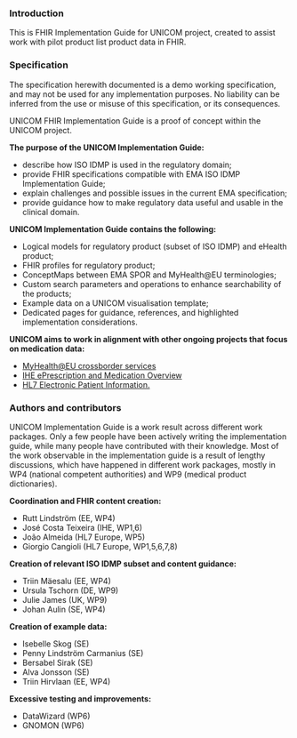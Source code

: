 ### Introduction
This is FHIR Implementation Guide for UNICOM project, created to assist work with pilot product list product data in FHIR.

### Specification
The specification herewith documented is a demo working specification, and may not be used for any implementation purposes. No liability can be inferred from the use or misuse of this specification, or its consequences.


UNICOM FHIR Implementation Guide is a proof of concept within the UNICOM project. 

**The purpose of the UNICOM Implementation Guide:**
*   describe how ISO IDMP is used in the regulatory domain;
*   provide FHIR specifications compatible with EMA ISO IDMP Implementation Guide;
*   explain challenges and possible issues in the current EMA specification;
*   provide guidance how to make regulatory data useful and usable in the clinical domain.



**UNICOM Implementation Guide contains the following:**

*   Logical models for regulatory product (subset of ISO IDMP) and eHealth product;
*   FHIR profiles for regulatory product;
*   ConceptMaps between EMA SPOR and MyHealth@EU terminologies;
*   Custom search parameters and operations to enhance searchability of the products;
*   Example data on a UNICOM visualisation template;
*   Dedicated pages for guidance, references, and highlighted implementation considerations.


**UNICOM aims to work in alignment with other ongoing projects that focus on medication data:**
*   [MyHealth@EU crossborder services](https://art-decor.ehdsi.eu/html/publication/epSOS/)
*   [IHE ePrescription and Medication Overview](https://wiki.ihe.net/index.php/MPD_Main_Page)
*   [HL7 Electronic Patient Information.](http://build.fhir.org/ig/HL7/emedicinal-product-info/toc.html)

### Authors and contributors

UNICOM Implementation Guide is a work result across different work packages. Only a few people have been actively writing the implementation guide, while many people have contributed with their knowledge. Most of the work observable in the implementation guide is a result of lengthy discussions, which have happened in different work packages, mostly in WP4 (national competent authorities) and WP9 (medical product dictionaries).

**Coordination and FHIR content creation:**

* Rutt Lindström (EE, WP4)
* José Costa Teixeira (IHE, WP1,6)
* João Almeida (HL7 Europe, WP5)
* Giorgio Cangioli (HL7 Europe, WP1,5,6,7,8)

**Creation of relevant ISO IDMP subset and content guidance:**

*   Triin Mäesalu (EE, WP4)
*   Ursula Tschorn (DE, WP9)
*   Julie James (UK, WP9)
*   Johan Aulin (SE, WP4)

**Creation of example data:**
*   Isebelle Skog (SE)
*   Penny Lindström Carmanius (SE)
*   Bersabel Sirak (SE)
*   Alva Jonsson (SE)
*   Triin Hirvlaan (EE, WP4)

**Excessive testing and improvements:**
* DataWizard (WP6)
* GNOMON (WP6)